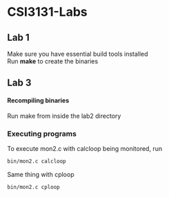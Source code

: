 # CSI3131-Labs
## Lab 1
Make sure you have essential build tools installed  
Run **make** to create the binaries

## Lab 3

#### Recompiling binaries
Run make from inside the lab2 directory

### Executing programs
To execute mon2.c with calcloop being monitored, run
```bash
bin/mon2.c calcloop
```
Same thing with cploop

```bash
bin/mon2.c cploop
```
